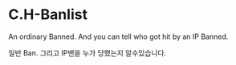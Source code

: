 # C.H-Banlist

An ordinary Banned. And you can tell who got hit by an IP Banned.

일반 Ban. 그리고 IP밴을 누가 당했는지 알수있습니다.
